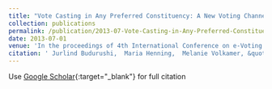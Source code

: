 ```yaml
---
title: "Vote Casting in Any Preferred Constituency: A New Voting Channel"
collection: publications
permalink: /publication/2013-07-Vote-Casting-in-Any-Preferred-Constituency-A-New-Voting-Channel
date: 2013-07-01
venue: 'In the proceedings of 4th International Conference on e-Voting and Identity (VoteID13)'
citation: ' Jurlind Budurushi,  Maria Henning,  Melanie Volkamer, &quot;Vote Casting in Any Preferred Constituency: A New Voting Channel.&quot; In the proceedings of 4th International Conference on e-Voting and Identity (VoteID13), 2013.'
---
```

Use [Google Scholar](https://scholar.google.com/scholar?q=Vote+Casting+in+Any+Preferred+Constituency:+A+New+Voting+Channel){:target="_blank"} for full citation